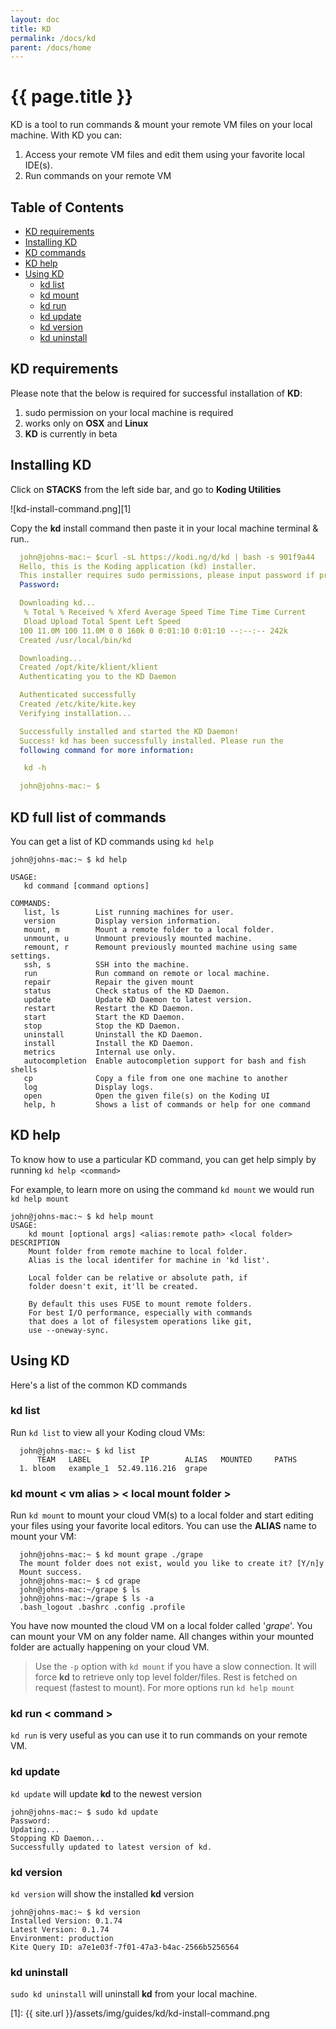 ```yaml
---
layout: doc
title: KD
permalink: /docs/kd
parent: /docs/home
---
```


# {{ page.title }}

KD is a tool to run commands & mount your remote VM files on your local machine. With KD you can:

1. Access your remote VM files and edit them using your favorite local IDE(s).
2. Run commands on your remote VM

## Table of Contents

  - [KD requirements](#requirements)
  - [Installing KD](#installation)
  - [KD commands](#kdcommands)
  - [KD help](#kdhelp)
  - [Using KD](#using-kd)
    - [kd list](#kd-list)
    - [kd mount](#kd-mount)
    - [kd run](#kd-run)
    - [kd update](#kd-update)
    - [kd version](#kd-version)
    - [kd uninstall](#kd-uninstall)

<a id="requirements"></a>

## KD requirements

Please note that the below is required for successful installation of **KD**:

1. sudo permission on your local machine is required
2. works only on **OSX** and **Linux**
3. **KD** is currently in beta

<a id="installation"></a>

## Installing KD

  Click on **STACKS** from the left side bar, and go to **Koding Utilities**

![kd-install-command.png][1]

  Copy the **kd** install command then paste it in your local machine terminal &amp; run..

```yaml
  john@johns-mac:~ $curl -sL https://kodi.ng/d/kd | bash -s 901f9a44
  Hello, this is the Koding application (kd) installer.
  This installer requires sudo permissions, please input password if prompted...
  Password:

  Downloading kd...
   % Total % Received % Xferd Average Speed Time Time Time Current
   Dload Upload Total Spent Left Speed
  100 11.0M 100 11.0M 0 0 160k 0 0:01:10 0:01:10 --:--:-- 242k
  Created /usr/local/bin/kd

  Downloading...
  Created /opt/kite/klient/klient
  Authenticating you to the KD Daemon

  Authenticated successfully
  Created /etc/kite/kite.key
  Verifying installation...

  Successfully installed and started the KD Daemon!
  Success! kd has been successfully installed. Please run the
  following command for more information:

   kd -h

  john@johns-mac:~ $
```

<a id="kdcommands"></a>

## KD full list of commands

You can get a list of KD commands using `kd help`

```
john@johns-mac:~ $ kd help

USAGE:
   kd command [command options]

COMMANDS:
   list, ls        List running machines for user.
   version         Display version information.
   mount, m        Mount a remote folder to a local folder.
   unmount, u      Unmount previously mounted machine.
   remount, r      Remount previously mounted machine using same settings.
   ssh, s          SSH into the machine.
   run             Run command on remote or local machine.
   repair          Repair the given mount
   status          Check status of the KD Daemon.
   update          Update KD Daemon to latest version.
   restart         Restart the KD Daemon.
   start           Start the KD Daemon.
   stop            Stop the KD Daemon.
   uninstall       Uninstall the KD Daemon.
   install         Install the KD Daemon.
   metrics         Internal use only.
   autocompletion  Enable autocompletion support for bash and fish shells
   cp              Copy a file from one one machine to another
   log             Display logs.
   open            Open the given file(s) on the Koding UI
   help, h         Shows a list of commands or help for one command
```
<a id="kdhelp"></a>

## KD help

To know how to use a particular KD command, you can get help simply by running `kd help <command>`

For example, to learn more on using the command `kd mount` we would run `kd help mount`

```
john@johns-mac:~ $ kd help mount
USAGE:
    kd mount [optional args] <alias:remote path> <local folder>
DESCRIPTION
    Mount folder from remote machine to local folder.
    Alias is the local identifer for machine in 'kd list'.

    Local folder can be relative or absolute path, if
    folder doesn't exit, it'll be created.

    By default this uses FUSE to mount remote folders.
    For best I/O performance, especially with commands
    that does a lot of filesystem operations like git,
    use --oneway-sync.
```
<a id="using-kd"></a>

## Using KD

Here's a list of the common KD commands

<a id="kd-list"></a>

### kd list

Run `kd list` to view all your Koding cloud VMs:

```
  john@johns-mac:~ $ kd list
      TEAM   LABEL           IP        ALIAS   MOUNTED     PATHS
  1. bloom   example_1  52.49.116.216  grape
```

<a id="kd-mount"></a>

### kd mount < vm alias > < local mount folder >

Run `kd mount` to mount your cloud VM(s) to a local folder and start editing your files using your favorite local editors. You can use the **ALIAS** name to mount your VM:

```
  john@johns-mac:~ $ kd mount grape ./grape
  The mount folder does not exist, would you like to create it? [Y/n]y
  Mount success.
  john@johns-mac:~ $ cd grape
  john@johns-mac:~/grape $ ls
  john@johns-mac:~/grape $ ls -a
  .bash_logout .bashrc .config .profile
```

You have now mounted the cloud VM on a local folder called '_grape_'. You can mount your VM on any folder name. All changes within your mounted folder are actually happening on your cloud VM.

> Use the `-p` option with `kd mount` if you have a slow connection. It will force **kd** to retrieve only top level folder/files. Rest is fetched on request (fastest to mount). For more options run `kd help mount`

<a id="kd-run"></a>

### kd run < command >

`kd run` is very useful as you can use it to run commands on your remote VM.

<a id="kd-update"></a>

### kd update

`kd update` will update **kd** to the newest version

```
john@johns-mac:~ $ sudo kd update
Password:
Updating...
Stopping KD Daemon...
Successfully updated to latest version of kd.
```

<a id="kd-version"></a>

### kd version

`kd version` will show the installed **kd** version

```
john@johns-mac:~ $ kd version
Installed Version: 0.1.74
Latest Version: 0.1.74
Environment: production
Kite Query ID: a7e1e03f-7f01-47a3-b4ac-2566b5256564
```

<a id="kd-uninstall"></a>

### kd uninstall

`sudo kd uninstall` will uninstall **kd** from your local machine.


[1]: {{ site.url }}/assets/img/guides/kd/kd-install-command.png

